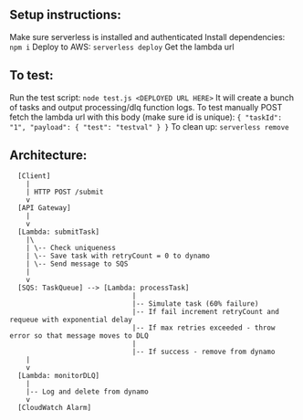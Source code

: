 ## Setup instructions:
  Make sure serverless is installed and authenticated
  Install dependencies: `npm i`
  Deploy to AWS: `serverless deploy`
  Get the lambda url

## To test:
  Run the test script: `node test.js <DEPLOYED URL HERE>`
  It will create a bunch of tasks and output processing/dlq function logs.
  To test manually POST fetch the lambda url with this body (make sure id is unique):
  `{
    "taskId": "1",
    "payload": {
      "test": "testval"
    }
  }`
  To clean up: `serverless remove`

## Architecture:
```
  [Client]
    |
    | HTTP POST /submit
    v
  [API Gateway]
    |
    v
  [Lambda: submitTask]
    |\
    | \-- Check uniqueness
    | \-- Save task with retryCount = 0 to dynamo
    | \-- Send message to SQS
    |
    v
  [SQS: TaskQueue] --> [Lambda: processTask]
                              |
                              |-- Simulate task (60% failure)
                              |-- If fail increment retryCount and requeue with exponential delay
                              |-- If max retries exceeded - throw error so that message moves to DLQ
                              |
                              |-- If success - remove from dynamo
    |
    v
  [Lambda: monitorDLQ]
    |
    |-- Log and delete from dynamo
    v
  [CloudWatch Alarm]
```